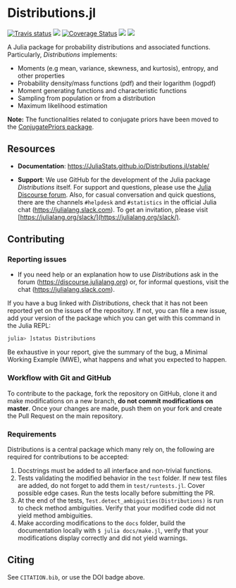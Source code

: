 Distributions.jl
================

[![Travis status](https://travis-ci.com/JuliaStats/Distributions.jl.svg?branch=master)](https://travis-ci.com/JuliaStats/Distributions.jl)
[![](https://zenodo.org/badge/DOI/10.5281/zenodo.2647458.svg)](https://zenodo.org/record/2647458)
[![Coverage Status](https://coveralls.io/repos/JuliaStats/Distributions.jl/badge.svg?branch=master)](https://coveralls.io/r/JuliaStats/Distributions.jl?branch=master)
[![](https://img.shields.io/badge/docs-latest-blue.svg)](https://JuliaStats.github.io/Distributions.jl/latest/)
[![](https://img.shields.io/badge/docs-stable-blue.svg)](https://JuliaStats.github.io/Distributions.jl/stable/)

A Julia package for probability distributions and associated functions. Particularly, *Distributions* implements:

* Moments (e.g mean, variance, skewness, and kurtosis), entropy, and other properties
* Probability density/mass functions (pdf) and their logarithm (logpdf)
* Moment generating functions and characteristic functions
* Sampling from population or from a distribution
* Maximum likelihood estimation

**Note:** The functionalities related to conjugate priors have been moved to the [ConjugatePriors package](https://github.com/JuliaStats/ConjugatePriors.jl).


## Resources

* **Documentation**: <https://JuliaStats.github.io/Distributions.jl/stable/>

* **Support**: We use GitHub for the development of the Julia package *Distributions* itself. 
For support and questions, please use the [Julia Discourse forum](https://discourse.julialang.org).
Also, for casual conversation and quick questions, there are the channels `#helpdesk` and `#statistics` in the official Julia chat (https://julialang.slack.com). To get an invitation, please visit [https://julialang.org/slack/](https://julialang.org/slack/).


## Contributing

### Reporting issues

* If you need help or an explanation how to use *Distributions* ask in the forum (https://discourse.julialang.org) or, for informal questions, visit the chat (https://julialang.slack.com).

If you have a bug linked with *Distributions*, check that it has
not been reported yet on the issues of the repository.
If not, you can file a new issue, add your version of the package
which you can get with this command in the Julia REPL:
```julia
julia> ]status Distributions
```

Be exhaustive in your report, give the summary of the bug,
a Minimal Working Example (MWE), what happens and what you
expected to happen.

### Workflow with Git and GitHub

To contribute to the package, fork the repository on GitHub,
clone it and make modifications on a new branch,
**do not commit modifications on master**.
Once your changes are made, push them on your fork and create the
Pull Request on the main repository.

### Requirements

Distributions is a central package which many rely on,
the following are required for contributions to be accepted:
1. Docstrings must be added to all interface and non-trivial functions.
2. Tests validating the modified behavior in the `test` folder. If new test files are added, do not forget to add them in `test/runtests.jl`. Cover possible edge cases. Run the tests locally before submitting the PR.
3. At the end of the tests, `Test.detect_ambiguities(Distributions)` is run to check method ambiguities. Verify that your modified code did not yield method ambiguities.
4. Make according modifications to the `docs` folder, build the documentation locally with `$ julia docs/make.jl`, verify that your modifications display correctly and did not yield warnings.

## Citing

See `CITATION.bib`, or use the DOI badge above.
